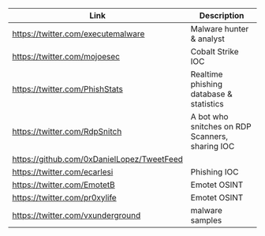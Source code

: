 |Link| Description |
| ------ | ------ |
|https://twitter.com/executemalware | Malware hunter & analyst |
|https://twitter.com/mojoesec | Cobalt Strike IOC |
|https://twitter.com/PhishStats | Realtime phishing database & statistics |
|https://twitter.com/RdpSnitch | A bot who snitches on RDP Scanners, sharing IOC |
|https://github.com/0xDanielLopez/TweetFeed|
|https://twitter.com/ecarlesi | Phishing IOC | 
|https://twitter.com/EmotetB | Emotet OSINT | 
|https://twitter.com/pr0xylife | Emotet OSINT |
|https://twitter.com/vxunderground | malware samples |
